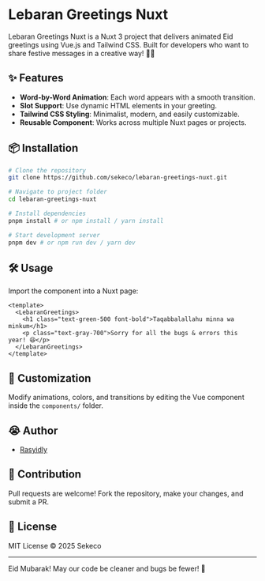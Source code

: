 
# Lebaran Greetings Nuxt

Lebaran Greetings Nuxt is a Nuxt 3 project that delivers animated Eid greetings using Vue.js and Tailwind CSS. Built for developers who want to share festive messages in a creative way! 🚀✨

## ✨ Features
- **Word-by-Word Animation**: Each word appears with a smooth transition.
- **Slot Support**: Use dynamic HTML elements in your greeting.
- **Tailwind CSS Styling**: Minimalist, modern, and easily customizable.
- **Reusable Component**: Works across multiple Nuxt pages or projects.

## 📦 Installation
```sh
# Clone the repository
git clone https://github.com/sekeco/lebaran-greetings-nuxt.git

# Navigate to project folder
cd lebaran-greetings-nuxt

# Install dependencies
pnpm install # or npm install / yarn install

# Start development server
pnpm dev # or npm run dev / yarn dev
```

## 🛠 Usage
Import the component into a Nuxt page:
```vue
<template>
  <LebaranGreetings>
    <h1 class="text-green-500 font-bold">Taqabbalallahu minna wa minkum</h1>
    <p class="text-gray-700">Sorry for all the bugs & errors this year! 😆</p>
  </LebaranGreetings>
</template>
```

## 🎨 Customization
Modify animations, colors, and transitions by editing the Vue component inside the `components/` folder.

## 😭 Author
- [Rasyidly](https://github.com/rasyidly)

## 🤝 Contribution
Pull requests are welcome! Fork the repository, make your changes, and submit a PR.

## 📜 License
MIT License © 2025 Sekeco

---

Eid Mubarak! May our code be cleaner and bugs be fewer! 🎉